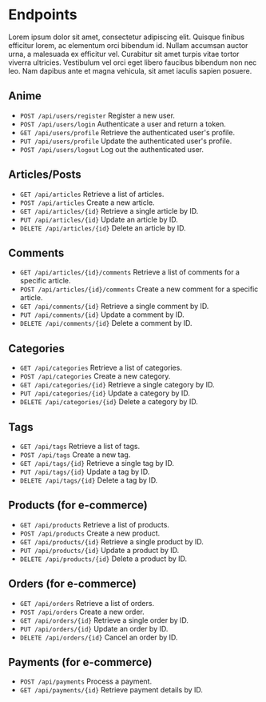 # Endpoints

Lorem ipsum dolor sit amet, consectetur adipiscing elit. Quisque finibus efficitur lorem, ac elementum orci bibendum id. Nullam accumsan auctor urna, a malesuada ex efficitur vel. Curabitur sit amet turpis vitae tortor viverra ultricies. Vestibulum vel orci eget libero faucibus bibendum non nec leo. Nam dapibus ante et magna vehicula, sit amet iaculis sapien posuere.

## Anime <Badge type="tip" text="Endpoint" />

- `POST /api/users/register` Register a new user.
- `POST /api/users/login` Authenticate a user and return a token.
- `GET /api/users/profile` Retrieve the authenticated user's profile.
- `PUT /api/users/profile` Update the authenticated user's profile.
- `POST /api/users/logout` Log out the authenticated user.

## Articles/Posts <Badge type="tip" text="Endpoint" />

- `GET /api/articles` Retrieve a list of articles.
- `POST /api/articles` Create a new article.
- `GET /api/articles/{id}` Retrieve a single article by ID.
- `PUT /api/articles/{id}` Update an article by ID.
- `DELETE /api/articles/{id}` Delete an article by ID.

## Comments <Badge type="tip" text="Endpoint" />

- `GET /api/articles/{id}/comments` Retrieve a list of comments for a specific article.
- `POST /api/articles/{id}/comments` Create a new comment for a specific article.
- `GET /api/comments/{id}` Retrieve a single comment by ID.
- `PUT /api/comments/{id}` Update a comment by ID.
- `DELETE /api/comments/{id}` Delete a comment by ID.

## Categories <Badge type="tip" text="Endpoint" />

- `GET /api/categories` Retrieve a list of categories.
- `POST /api/categories` Create a new category.
- `GET /api/categories/{id}` Retrieve a single category by ID.
- `PUT /api/categories/{id}` Update a category by ID.
- `DELETE /api/categories/{id}` Delete a category by ID.

## Tags <Badge type="tip" text="Endpoint" />

- `GET /api/tags` Retrieve a list of tags.
- `POST /api/tags` Create a new tag.
- `GET /api/tags/{id}` Retrieve a single tag by ID.
- `PUT /api/tags/{id}` Update a tag by ID.
- `DELETE /api/tags/{id}` Delete a tag by ID.

## Products (for e-commerce) <Badge type="tip" text="Endpoint" />

- `GET /api/products` Retrieve a list of products.
- `POST /api/products` Create a new product.
- `GET /api/products/{id}` Retrieve a single product by ID.
- `PUT /api/products/{id}` Update a product by ID.
- `DELETE /api/products/{id}` Delete a product by ID.

## Orders (for e-commerce) <Badge type="tip" text="Endpoint" />

- `GET /api/orders` Retrieve a list of orders.
- `POST /api/orders` Create a new order.
- `GET /api/orders/{id}` Retrieve a single order by ID.
- `PUT /api/orders/{id}` Update an order by ID.
- `DELETE /api/orders/{id}` Cancel an order by ID.

## Payments (for e-commerce) <Badge type="tip" text="Endpoint" />

- `POST /api/payments` Process a payment.
- `GET /api/payments/{id}` Retrieve payment details by ID.
